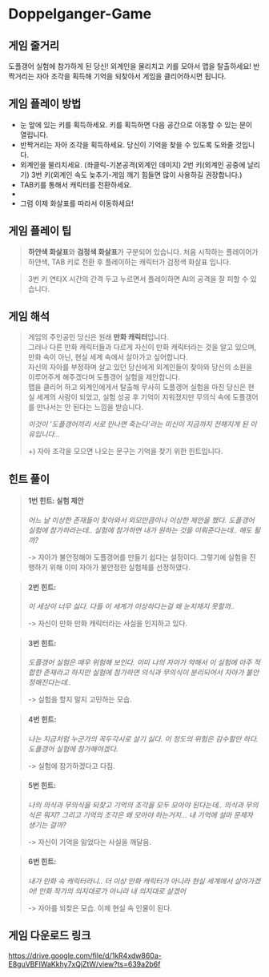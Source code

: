# Doppelganger-Game


## 게임 줄거리
도플갱어 실험에 참가하게 된 당신!
외계인을 물리치고 키를 모아서 맵을 탈출하세요!
반짝거리는 자아 조각을 획득해 기억을 되찾아서 게임을 클리어하시면 됩니다.

## 게임 플레이 방법
- 눈 앞에 있는 키를 획득하세요. 키를 획득하면 다음 공간으로 이동할 수 있는 문이 열립니다.
- 반짝거리는 자아 조각을 획득하세요. 당신이 기억을 찾을 수 있도록 도와줄 것입니다.
- 외계인을 물리치세요. (좌클릭-기본공격(외계인 데미지) 2번 키(외계인 공중에 날리기) 3번 키(외계인 속도 늦추기-게임 깨기 힘들면 많이 사용하길 권장합니다.)
- TAB키를 통해서 캐릭터를 전환하세요.
- 
- 그럼 이제 화살표를 따라서 이동하세요!

## 게임 플레이 팁
> **하얀색 화살표**와 **검정색 화살표**가 구분되어 있습니다. 처음 시작하는 플레이어가 하얀색, TAB 키로 전환 후 플레이하는 캐릭터가 검정색 화살표 입니다.  


> 3번 키 연타X 시간의 간격 두고 누르면서 플레이하면 AI의 공격을 잘 피할 수 있습니다.
> 

## 게임 해석
> 게임의 주인공인 당신은 원래 **만화 캐릭터**입니다.  
그러나 다른 만화 캐릭터들과 다르게 자신이 만화 캐릭터라는 것을 알고 있으며, 만화 속이 아닌, 현실 세계 속에서 살아가고 싶어합니다.   
자신의 자아를 부정하며 살고 있던 당신에게 외계인들이 찾아와 당신의 소원을 이루어주게 해주겠다며 도플갱어 실험을 제안합니다.  
맵을 클리어 하고 외계인에게서 탈출해 무사히 도플갱어 실험을 마친 당신은 현실 세계의 사람이 되었고, 실험 성공 후 기억이 지워졌지만 무의식 속에 도플갱어를 만나서는 안 된다는 느낌을 받습니다.  
>  
> *이것이 '도플갱어끼리 서로 만나면 죽는다'라는 미신이 지금까지 전해지게 된 이유입니다...*  
> 
> +) 자아 조각을 모으면 나오는 문구는 기억을 찾기 위한 힌트입니다.

## 힌트 풀이
> #### 1번 힌트: 실험 제안  
> *어느 날 이상한 존재들이 찾아와서 외모만큼이나 이상한 제안을 했다. 도플갱어 실험에 참가하라는데.. 실험에 참가하면 내가 원하는 것을 이뤄준다는데.. 해도 될까?*  
>
> -> 자아가 불안정해야 도플갱어를 만들기 쉽다는 설정이다. 그렇기에 실험을 진행하기 위해 이미 자아가 불안정한 실험체를 선정하였다. 
 
 
 > #### 2번 힌트:  
 > *이 세상이 너무 싫다. 다들 이 세계가 이상하다는걸 왜 눈치채지 못할까..*  
 >  
 > -> 자신이 만화 만화 캐릭터라는 사실을 인지하고 있다.
 
 
 > #### 3번 힌트:  
 > *도플갱어 실험은 매우 위험해 보인다. 이미 나의 자아가 약해서 이 실험에 아주 적합한 존재라고 하지만 실험에 참가하면 의식과 무의식이 분리되어서 자아가 불안정해진다는데..*  
 >  
 > -> 실험을 할지 말지 고민하는 모습.  
 
 
 > #### 4번 힌트:  
 > *나는 지금처럼 누군가의 꼭두각시로 살기 싫다. 이 정도의 위험은 감수할만 하다. 도플갱어 실험에 참가해야겠다.*  
 >  
 > -> 실험에 참가하겠다고 다짐.  
 
 
 > #### 5번 힌트:  
 > *나의 의식과 무의식을 되찾고 기억의 조각을 모두 모아야 된다는데.. 의식과 무의식은 뭐지? 그리고 기억의 조각은 왜 모아야 하는거지... 내 기억에 설마 문제자 생기는 걸까?*  
 >  
 > -> 자신이 기억을 잃었다는 사실을 깨달음.  
 
 > #### 6번 힌트:  
 > *내가 만화 속 캐릭터라니.. 더 이상 만화 캐릭터가 아니라 현실 세계에서 살아가겠어! 만화 작가의 의지대로가 아니라 내 의지대로 살겠어*  
 >  
 > -> 자아를 되찾은 모습. 이제 현실 속 인물이 된다.


## 게임 다운로드 링크  
https://drive.google.com/file/d/1kR4xdw860a-E8guVBFlWaKkhy7xQjZtW/view?ts=639a2b6f
